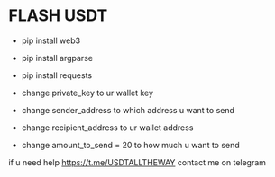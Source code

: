 # FLASH USDT

- pip install web3
- pip install argparse
- pip install requests

- change private_key to ur wallet key
- change sender_address to which address u want to send
- change recipient_address to ur wallet address
- change amount_to_send = 20 to how much u want to send

if u need help https://t.me/USDTALLTHEWAY contact me on telegram

